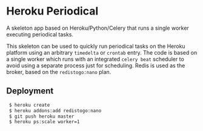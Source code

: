 # Heroku Periodical

A skeleton app based on Heroku/Python/Celery that runs a single worker executing periodical tasks.

This skeleton can be used to quickly run periodical tasks on the Heroku platform using an arbitrary `timedelta` or `crontab` entry. The code is based on a single worker which runs with an integrated `celery beat` scheduler to avoid using a separate process just for scheduling. Redis is used as the broker, based on the `redistogo:nano` plan.

## Deployment

```bash
 $ heroku create
 $ heroku addons:add redistogo:nano
 $ git push heroku master
 $ heroku ps:scale worker=1
 ```
